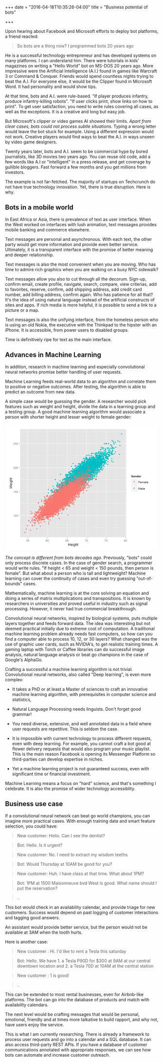 +++
date = "2016-04-18T10:35:26-04:00"
title = "Business potential of bots"

+++

Upon hearing about Facebook and Microsoft efforts to deploy bot platforms, a friend reacted:

> So bots are a thing now? I programmed bots 20 years ago

He is a successful technology entrepreneur and has developed systems on many platforms. I can understand him. There were tutorials in kids' magazines on writing a "Hello World" bot on MS-DOS 20 years ago. More impressive were the Artificial Intelligence (A.I.) found in games like Warcraft 3 or Command & Conquer. Friends would spend countless nights trying to beat the A.I. For everyone else, it would be the Clipper found in Microsoft Word. It had personality and would show tips.

At that time, bots and A.I. were rule-based. "If player produces infantry, produce infantry-killing robots". "If user clicks print, show links on how to print". To get user satisfaction, you need to write rules covering all cases, as well as the exceptions. It is a creative and long but easy job.

But Microsoft's clipper or video games AI showed their limits. _Apart from clear cases, bots could not process subtle situations_. Typing a wrong letter would leave the bot stuck for example. Using a different expression would not work. Creative players would find ways to beat the A.I. in ways unseen by video game designers.

Twenty years later, bots and A.I. seem to be commercial hype by bored journalists, like 3D movies two years ago. You can reuse old code, add a few words like A.I or "intelligent" in a press release, and get coverage by gullible bloggers. Fast forward a few months and you get millions from investors.

The example is not far-fetched. The majority of startups on Techcrunch do not have true technology innovation. Yet, there is true disruption. Here is why.

## Bots in a mobile world

In East Africa or Asia, there is prevalence of text as user interface. When the West worked on interfaces with lush animation, text messages provides mobile banking and commerce elsewhere.

Text messages are personal and asynchronous. With each text, the other party would get more information and provide even better service. Ultimately, it is a transparent interface with the promise of better meaning and deeper relationship.

Text messages is also the most convenient when you are moving. Who has time to admire rich graphics when you are walking on a busy NYC sidewalk?

Text messages allow you also to cut through all the decorum. Sign-up, confirm email, create profile, navigate, search, compare, view criterias, add to favorites, reserve, confirm, add shipping address, add credit card number, add billing address, confirm again. Who has patience for all that? It's the idea of using natural language instead of the artificial constructs of sites and apps. If rich media is more helpful, it is possible to send a link to a picture or a map.

Text messages is also the unifying interface, from the homeless person who is using an old Nokia, the executive with the Thinkpad to the hipster with an iPhone. It is accessible, from power users to disabled groups.

Time is definitively ripe for text as the main interface.

## Advances in Machine Learning

In addition, research in machine learning and especially convolutional neural networks promise better handling of user requests.

Machine Learning feeds real-world data to an algorithm and correlate them to positive or negative outcomes. After testing, the algorithm is able to predict an outcome from new data.

A simple case would be guessing the gender. A researcher would pick features such as weight and height, divide the data in a learning group and a testing group. A good machine learning algorithm would associate a person with shorter height and lesser weight to female gender:

![Gender weight height](/images/rplot.png "[Gender weight height")

*The concept is different from bots decades ago*. Previously, "bots" could only process discrete cases. In the case of gender search, a programmer would write rules. "If height < 65 and weight < 150 pounds, then person is female". But what about a person who is tall and lightweight?  Machine learning can cover the continuity of cases and even try guessing "out-of-bounds" cases.

Mathematically, machine learning is at the core solving an equation and doing a series of matrix multiplications and transpositions. It is known by researchers in universities and proved useful in industry such as signal processing. However, it never had true commercial breakthrough.

Convolutional neural networks, inspired by biological systems, puts multiple layers together and feeds forward data. The idea was interesting but not deemed practical initially due to extreme cost of computation. A traditional machine learning problem already needs fast computers, so how can you find a computer able to process 10, 12, or 30 layers? What changed was the use of graphic user cards, such as NVIDIA's, to get realistic training times. A gaming laptop with Torch or Caffee libraries can do successful image analysis, natural language analysis or beat go champions in the case of Google's AlphaGo.

Crafting a successful a machine learning algorithm is not trivial. Convolutional neural networks, also called "Deep learning", is even more complex:

* It takes a PhD or at least a Master of sciences to craft an innovative machine learning algorithm, with prerequisites in computer science and statistics,

* Natural Language Processing needs linguists. Don't forget good grammar!

* You need diverse, extensive, and well annotated data in a field where user requests are repetitive. This is seldom the case.

* It is impossible with current technology to process different requests, even with deep learning. For example, you cannot craft a bot good at flower delivery requests that would also program your music playlist. This is the main reason Facebook is opening its Messenger Platform so third-parties can develop expertise in niches.

* Yet a machine learning project is not guaranteed success, even with significant time or financial investment.

Machine Learning means a focus on "hard" science, and that's something I celebrate. It is also the promise of wider technology accessiblity.

## Business use case

If a convolutional neural network can beat go world champions, you can imagine more practical cases. With enough training data and smart feature selection, you could have:

> New customer: Hello. Can I see the dentist?

> Bot: Hello. Is it urgent?

> New customer: No. I need to extract my wisdom teeths

> Bot: Would Thursday at 10AM be good for you?

> New customer: Huh. I have class at that time. What about 1PM?

> Bot: 1PM at 1500 Maisonneuve bvd West is good. What name should I put the reservation?

> ..

This bot would check in an availability calendar, and provide triage for new customers. Success would depend on past logging of customer interactions and tagging good answers.

An assistant would provide better service, but the person would not be available at 3AM when the tooth hurts.

Here is another case:

> New customer : Hi. I'd like to rent a Tesla this saturday

> Bot: Hello. We have 1. a Tesla P90D for $300 at 9AM at our central downtown location and 2. a Tesla 70D at 10AM at the central station

> New customer : 1 is good!

> ..

This can be extended to most rental businesses, even for Airbnb-like platforms. The bot can go into the database of products and match with availability calendars.

The next level would be crafting messages that would be personal, emotional, friendly and at times more talkative to build rapport, and why not, have users enjoy the service.

This is what I am currently researching. There is already a framework to process user requests and go into a calendar and a SQL database. It can also access third-party REST APIs. If you have a database of customer communications annotated with appropriate responses, we can see how bots can automate and increase customer outreach.
